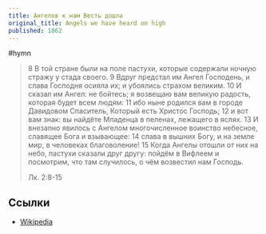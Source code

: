```yaml
---
title: Ангелов к нам Весть дошла
original_title: Angels we have heard on high
published: 1862
---
```


#hymn

> 8 В той стране были на поле пастухи, которые содержали ночную стражу у стада своего.
> 9 Вдруг предстал им Ангел Господень, и слава Господня осияла их; и убоялись страхом великим.
> 10 И сказал им Ангел: не бойтесь; я возвещаю вам великую радость, которая будет всем людям:
> 11 ибо ныне родился вам в городе Давидовом Спаситель, Который есть Христос Господь;
> 12 и вот вам знак: вы найдёте Младенца в пеленах, лежащего в яслях.
> 13 И внезапно явилось с Ангелом многочисленное воинство небесное, славящее Бога и взывающее:
> 14 слава в вышних Богу, и на земле мир, в человеках благоволение!
> 15 Когда Ангелы отошли от них на небо, пастухи сказали друг другу: пойдём в Вифлеем и посмотрим, что там случилось, о чём возвестил нам Господь.
> 
> Лк. 2:8-15

## Ссылки

- [Wikipedia](https://en.wikipedia.org/wiki/Angels_We_Have_Heard_on_High)
